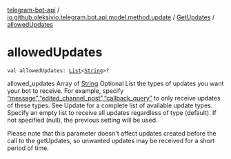 [telegram-bot-api](../../index.md) / [io.github.oleksivio.telegram.bot.api.model.method.update](../index.md) / [GetUpdates](index.md) / [allowedUpdates](./allowed-updates.md)

# allowedUpdates

`val allowedUpdates: `[`List`](https://kotlinlang.org/api/latest/jvm/stdlib/kotlin.collections/-list/index.html)`<`[`String`](https://kotlinlang.org/api/latest/jvm/stdlib/kotlin/-string/index.html)`>?`

allowed_updates Array of [String](https://kotlinlang.org/api/latest/jvm/stdlib/kotlin/-string/index.html) Optional List the types of updates you want your bot to receive.
For example, specify [“message”,“edited_channel_post”,“callback_query”](#) to only receive updates of these types.
See Update for a complete list of available update types.
Specify an empty list to receive all updates regardless of type (default).
If not specified (null), the previous setting will be used.

Please note that this parameter doesn't affect updates created before the call to the getUpdates, so unwanted
updates may be received for a short period of time.

